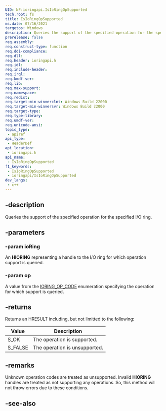 ```yaml
---
UID: NF:ioringapi.IsIoRingOpSupported
tech.root: fs
title: IsIoRingOpSupported
ms.date: 07/16/2021
targetos: Windows
description: Queries the support of the specified operation for the specified I/O ring.
prerelease: false
req.assembly: 
req.construct-type: function
req.ddi-compliance: 
req.dll: 
req.header: ioringapi.h
req.idl: 
req.include-header: 
req.irql: 
req.kmdf-ver: 
req.lib: 
req.max-support: 
req.namespace: 
req.redist: 
req.target-min-winverclnt: Windows Build 22000 
req.target-min-winversvr: Windows Build 22000
req.target-type: 
req.type-library: 
req.umdf-ver: 
req.unicode-ansi: 
topic_type:
 - apiref
api_type:
 - HeaderDef
api_location:
 - ioringapi.h
api_name:
 - IsIoRingOpSupported
f1_keywords:
 - IsIoRingOpSupported
 - ioringapi/IsIoRingOpSupported
dev_langs:
 - c++
---
```


## -description

Queries the support of the specified operation for the specified I/O ring.

## -parameters

### -param ioRing

An **HIORING** representing a handle to the I/O ring for which operation support is queried.

### -param op

A value from the [IORING_OP_CODE](../ntioring_x/ne-ntioring_x-ioring_op_code.md) enumeration specifying the operation for which support is queried.

## -returns

Returns an HRESULT including, but not limitted to the following:

| Value | Description |
|-------|-------------|
| S_OK  | The operation is supported. |
| S_FALSE | The operation is unsupported. |

## -remarks

Unknown operation codes are treated as unsupported. Invalid **HIORING** handles are treated as not supporting any operations. So, this method will not throw errors due to these conditions.

## -see-also

